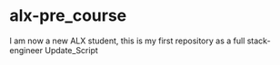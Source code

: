 # alx-pre_course
I am now a new ALX student, this is my first repository as a full stack-engineer
Update_Script
